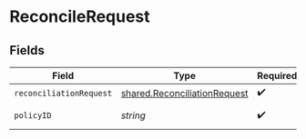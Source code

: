 # ReconcileRequest


## Fields

| Field                                                                        | Type                                                                         | Required                                                                     | Description                                                                  |
| ---------------------------------------------------------------------------- | ---------------------------------------------------------------------------- | ---------------------------------------------------------------------------- | ---------------------------------------------------------------------------- |
| `reconciliationRequest`                                                      | [shared.ReconciliationRequest](../../models/shared/reconciliationrequest.md) | :heavy_check_mark:                                                           | N/A                                                                          |
| `policyID`                                                                   | *string*                                                                     | :heavy_check_mark:                                                           | The policy ID.                                                               |